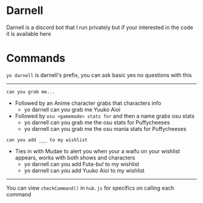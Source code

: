 # Darnell
Darnell is a discord bot that I run privately but if your interested in the code it is available here

# Commands
`yo darnell` is darnell's prefix, you can ask basic yes no questions with this

---

`can you grab me...`
- Followed by an Anime character grabs that characters info
    - yo darnell can you grab me Yuuko Aioi
- Followed by `osu <gamemode> stats for` and then a name grabs osu stats 
    - yo darnell can you grab me the osu stats for Puffycheeses
    - yo darnell can you grab me the osu mania stats for Puffycheeses

`can you add ___ to my wishlist`
- Ties in with Mudae to alert you when your a waifu on your wishlist appears, works with both shows and characters
    - yo darnell can you add Futa-bu! to my wishlist 
    - yo darnell can you add Yuuko Aioi to my wishlist
---

You can view `checkCommand()` in `hub.js` for specifics on calling each command 